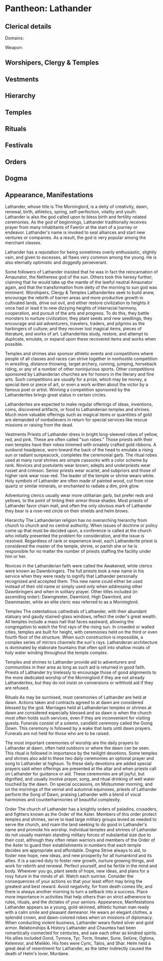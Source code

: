 # Pantheon: Lathander

## Clerical details
Domains: 

Weapon: 

## Worshipers, Clergy & Temples

## Vestments

## Hierarchy

## Temples

## Rituals

## Festivals

## Orders

## Dogma

## Appearance, Manifestations




Lathander, whose title is The Morninglord, is a deity of creativity, dawn, renewal, birth, athletics, spring, self-perfection, vitality and youth. Lathander is also the god called upon to bless birth and fertility related ceremonies. As the god of beginnings, Lathander traditionally receives prayer from many inhabitants of Faerûn at the start of a journey or endeavor. Lathander's name is invoked to seal alliances and start new ventures or companies. As a result, the god is very popular among the merchant classes.

Lathander has a reputation for being sometimes overly enthusiastic, slightly vain, and given to excesses, all flaws very common among the young. He is also eternally optimistic and doggedly perseverant.

Some followers of Lathander insisted that he was in fact the reincarnation of Amaunator, the Netherese god of the sun. Others took this heresy further, claiming that he would take up the mantle of the lawful neutral Amaunator again, and that the transformation from deity of the morning to sun god was imminent.
Worshipers, Clergy & Temples
Lathanderites seek to build anew, encourage the rebirth of barren areas and more productive growth in cultivated lands, drive out evil, and either restore civilization to heights it once had or lead it to new dizzying heights of interracial harmony, cooperation, and pursuit of the arts and progress. To do this, they battle monsters to nurture civilization; they plant seeds and new seedlings, they encourage and aid adventurers, travelers, traders, and pilgrims as the harbingers of culture; and they recover lost magical items, pieces of literature, and works of art. Lathanderites study, restore, and attempt to duplicate, emulate, or expand upon these recovered items and works when possible.

Temples and shrines also sponsor athletic events and competitions where people of all classes and races can strive together in nonhostile competition in wrestling, distance throwing, target archery, running, jumping, horseback riding, or any of a number of other noninjurious sports. Other competitions sponsored by Lathanderian churches are for honors in the literary and fine arts. Such competitions are usually for a prize, which may be money, a special item or piece of art, or even a work written about the victor by a famous poet or artist. Winning a competition sponsored by the Lathanderites brings great status in certain circles.

Lathanderites are expected to make regular offerings of ideas, inventions, coins, discovered artifacts, or food to Lathanderian temples and shrines. Much more valuable offerings such as magical items or quantities of gold are demanded of nonbelievers in return for special services like rescue missions or raising from the dead.

Vestments
Priests of Lathander dress in bright long-sleeved robes of yellow, red, and pink. These are often called "sun robes." Those priests with their own temples have their robes trimmed with ornately crafted gold ribbons. A sunburst headpiece, worn toward the back of the head to emulate a rising sun or radiant sunpeacock, completes the ceremonial garb. The ritual robes used at many rural shrines are simple cassocks with a color scheme by rank. Novices and postulants wear brown; adepts and underpriests wear russet and crimson. Senior priests wear scarlet, and subpriors and those of higher rank wear rose-red. The leader of the temple or shrine wears white. Holy symbols of Lathander are often made of painted wood, cut from rose quartz or similar minerals, or enchanted to radiate a dim, pink glow.

Adventuring clerics usually wear more utilitarian garb, but prefer reds and yellows, to the point of tinting their armor those shades. Most priests of Lathander favor chain mail, and often the only obvious mark of Lathander they bear is a rose-red circle on their shields and helm brows.

Hierarchy
The Lathanderian religion has no overarching hierarchy from church to church and no central authority. When issues of doctrine or policy come up that must be decided upon, a conference is called at the church who initially presented the problem for consideration, and the issue is resolved. Regardless of rank or experience level, each Lathanderite priest is considered the master of the temple, shrine, or parish she or he is responsible for no matter the number of priests staffing the facility under him or her.

Novices in the Lathanderian faith were called the Awakened, while clerics were known as Dawnbringers. The full priests took a new name in his service when they were ready to signify that Lathander personally recognized and accepted them. This new name could either be used instead of their old name or simply used only when addressing other Dawnbringers and when in solitary prayer. Other titles included (in ascending order): Dawngreeter, Dawnlord, High Dawnlord, and Dawnmaster, while an elite cleric was referred to as a Morninglord.

Temples
The ostentatious cathedrals of Lathander, with their abundant statuary and gaudy stained-glass windows, reflect the order's great wealth. All temples include a mass hall that faces eastward, allowing the congregation to watch the first rays of the rising sun. In crowded or walled cities, temples are built for height, with ceremonies held on the third or even fourth floor of the structure. When such construction is impossible, a complex series of mirrors channels the sun's rays. Lathanderan architecture is dominated by elaborate fountains that often spill into shallow moats of holy water winding throughout the temple complex.

Temples and shrines to Lathander provide aid to adventurers and communities in their area as long as such aid is returned in good faith. Priests of Lathander try tirelessly to encourage those of good alignments to the more dedicated worship of the Morninglord if they are not already Lathanderites, but they do not insist on conversions or withhold aid if they are refused.

Rituals
As may be surmised, most ceremonies of Lathander are held at dawn. Actions taken and contracts agreed to at dawn are considered blessed by the god. Marriages held at Lathanderian temples or shrines at dawn are considered especially blessed and so dawn is when the church most often holds such services, even if they are inconvenient for visiting guests. Funerals consist of a solemn, candlelit ceremony called the Going Down. This ceremony is followed by a wake that lasts until dawn prayers. Funerals are not held for those who are to be raised.

The most important ceremonies of worship are the daily prayers to Lathander at dawn, often held outdoors or where the dawn can be seen. This ritual is followed in importance by the twilight devotions. Some temples and shrines also add to these two daily ceremonies an optional prayer and song to Lathander at highsun. To these daily devotions are added special prayers said when offerings are presented at the altar and when priests call on Lathander for guidance or aid. These ceremonies are all joyful, but dignified, and usually involve prayer, song, and ritual drinking of well water touched by the dawn. On special occasions, on Midsummer morning, and on the mornings of the vernal and autumnal equinoxes, priests of Lathander perform the Song of Dawn, praising Lathander with a blend of vocal harmonies and counterharmonies of beautiful complexity.

Order
The church of Lathander has a knightly orders of paladins, crusaders, and fighters known as the Order of the Aster. Members of this order protect temples and shrines, serve to lead large military groups levied as needed to serve the church, and roam the land seeking to do good in Lathander's name and promote his worship. Individual temples and shrines of Lathander do not usually maintain standing military forces of substantial size due to their cost, although they often retain warriors and members of the Order of the Aster to guard their establishments in numbers that each temple decides are appropriate and affordable.
Dogma
Strive always to aid, to foster new hope, new ideas, and new prosperity for all humankind and its allies. It is a sacred duty to foster new growth, nurture growing things, and work for rebirth and renewal. Perfect yourself, and be fertile in the mind and body. Wherever you go, plant seeds of hope, new ideas, and plans for a rosy future in the minds of all. Watch each sunrise. Consider the consequences of your actions so that your least effort may bring the greatest and best reward. Avoid negativity, for from death comes life, and there is always another morning to turn a setback into a success. Place more importance in activities that help others than on strict adherence to rules, rituals, and the dictates of your seniors.
Appearance, Manifestations
Lathander appears as a young, gold-skinned, athletic human man ready with a calm smile and pleasant demeanor. He wears an elegant clothes, a splendid crown, and dawn-colored robes when on missions of diplomacy. When conducting violent business, Lathander wears fluted silver and gold armor.
Relationships & History
Lathander and Chauntea had been romantically connected for centuries, and saw each other as kindred spirits. His allies included Gond, Tymora, Tyr, Torm, Ilmater, Sune, Selûne, Oghma, Kelemvor, and Mielikki. His foes were Cyric, Talos, and Shar. Helm held a great deal of resentment for Lathander, as the latter indirectly caused the death of Helm's lover, Murdane.
